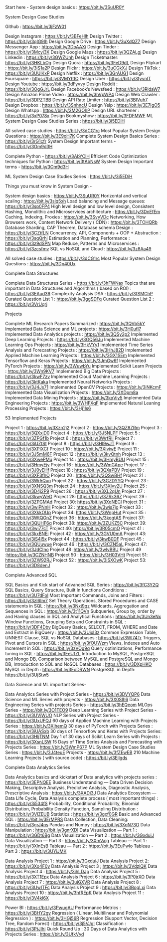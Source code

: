 Start here - System design basics : https://bit.ly/3SuUR0Y

System Design Case Studies

Github : https://bit.ly/3jFzW01

Design Instagram : https://bit.ly/3BFeHlh
Design Twitter : https://bit.ly/3qIG9Ih
Design Google Drive : https://bit.ly/3uXdQZ7
Design Messenger App : https://bit.ly/3DoAAXi
Design Tinder : https://bit.ly/3Mcyj3X
Design Google Maps : https://bit.ly/3QZALgj
Design Linkedin : https://bit.ly/3GWZUnh
Design Ticketmaster: https://bit.ly/3HKLbOg
Design Quora : https://bit.ly/3FeD9dL
Design Flipkart : https://bit.ly/3iS1a2P
Design Flickr : https://bit.ly/3uCGkXJ
Design TikTok : https://bit.ly/3UUlKxP
Design Netflix : https://bit.ly/3GrAUG1
Design Foursquare : https://bit.ly/3VMYh1O
Design Uber : https://bit.ly/3fyvnlT
Design Youtube : https://bit.ly/3dFyvvy
Design Reddit : https://bit.ly/3OgGJrL
Design Facebook’s Newsfeed : https://bit.ly/3RldaW7
Design Amazon Prime Video : https://bit.ly/3hVpWP4
Design Web Crawler : https://bit.ly/3DPZTBB
Design API Rate Limiter : https://bit.ly/3BIVuh7
Design Dropbox : https://bit.ly/3SnhncU
Design Yelp : https://bit.ly/3E7IgO5
Design Whatspp : https://bit.ly/3M2GOhP
Design URL shortener : https://bit.ly/3xP078x
Design Bookmyshow : https://bit.ly/3FDFMWF
ML System Design Case Studies Series : https://bit.ly/3i5EDiH

All solved case studies : https://bit.ly/3dCG1rc
Most Popular System Design Questions : https://bit.ly/3E9oH7K
Complete System Design Basics Series : https://bit.ly/3rG1cfr
System Design Important terms - https://bit.ly/3Om9d3H

Complete Python - https://bit.ly/3AbYClH
Efficient Code Optimization techniques for Python : https://bit.ly/3tAbNsW
System Design Important terms - https://bit.ly/3Om9d3H

ML System Design Case Studies Series : https://bit.ly/3i5EDiH

Things you must know in System Design -

System design basics : https://bit.ly/3SuUR0Y
Horizontal and vertical scaling : https://bit.ly/3slq5xh
Load balancing and Message queues: https://bit.ly/3sp0FP4
High level design and low level design, Consistent Hashing, Monolithic and Microservices architecture : https://bit.ly/3DnEfEm
Caching, Indexing, Proxies : https://bit.ly/3SvyVDc
Networking, How Browsers work, Content Network Delivery ( CDN) : https://bit.ly/3TOHQRb
Database Sharding, CAP Theorem, Database schema Design : https://bit.ly/3CZtfLN
Concurrency, API, Components + OOP + Abstraction : https://bit.ly/3sqQrhj
Estimation and Planning, Performance : https://bit.ly/3z9dSPN
Map Reduce, Patterns and Microservices : https://bit.ly/3zcsfmv
SQL vs NoSQL and Cloud : https://bit.ly/3z8Aa49

All solved case studies : https://bit.ly/3dCG1rc
Most Popular System Design Questions : https://bit.ly/3Dp40Ux

Complete Data Structures

Complete Data Structures Series - https://bit.ly/3hFWNax
Topics that are important in Data Structures and Algorithms ( based on ROI) : https://bit.ly/3EAud36
Complexity Analysis DSA : https://bit.ly/3fSMChP
Curated Question List 1 : https://bit.ly/3ggSDFq
Curated Question List 2 : https://bit.ly/3VrUqrj

Projects

Complete ML Research Papers Summarized : https://bit.ly/3QVb5kY
Implemented Data Science and ML projects : https://bit.ly/3H0ufl7
Implemented Data Analytics projects : https://bit.ly/3QSy2p2
Implemented Deep Learning Projects : https://bit.ly/3GQ56Ju
Implemented Machine Learning Ops Projects : https://bit.ly/3HkVYy1
Implemented Time Series Analysis and Forecasting Projects : https://bit.ly/3HhJ82D
Implemented Applied Machine Learning Projects : https://bit.ly/3GX1SEm
Implemented Tensorflow and Keras Projects : https://bit.ly/3JmGw6f
Implemented PyTorch Projects : https://bit.ly/3WuwbYu
Implemented Scikit Learn Projects : https://bit.ly/3Wn9KV7
Implemented Big Data Projects : https://bit.ly/3kwF7zv
Implemented Cloud Machine Learning Projects : https://bit.ly/3ktKaka
Implemented Neural Networks Projects : https://bit.ly/3J4Js71
Implemented OpenCV Projects : https://bit.ly/3iNKcmF
Implemented Data Visualization Projects : https://bit.ly/3XDpm8a
Implemented Data Mining Projects : https://bit.ly/3kqViy5
Implemented Data Engineering Projects : https://bit.ly/3WHFXqF
Implemented Natural Leaning Processing Projects : https://bit.ly/3Hj1Is6

53 Implemented Projects

Project 1 : https://bit.ly/3Xzn2j2
Project 2 : https://bit.ly/3QZ8ZRm
Project 3 : https://bit.ly/3QXxjD0
Project 4 : https://bit.ly/3J5NLPF
Project 5 : https://bit.ly/3ZPGf1b
Project 6 : https://bit.ly/3WrfRIi
Project 7 : https://bit.ly/3iUZtSt
Project 8 : https://bit.ly/3Hl9wJT
Project 9 : https://bit.ly/3XPIXCf
Project 10 : https://bit.ly/3XIviwE
Project 11 : https://bit.ly/3J5mM6F
Project 12 : https://bit.ly/3kvQtnh
Project 13 : https://bit.ly/3XwePMu
Project 14 : https://bit.ly/3HmyBUU
Project 15 : https://bit.ly/3HmyEjy
Project 16 : https://bit.ly/3WmGApe
Project 17 : https://bit.ly/3J0yEHf
Project 18 : https://bit.ly/3QXaPBV
Project 19 : https://bit.ly/3XF3fhO
Project 20 : https://bit.ly/3QSwBHf
Project 21 : https://bit.ly/3Wr5Qun
Project 22 : https://bit.ly/3GZDYYQ
Project 23 : https://bit.ly/3XNSQ3m
Project 24 : https://bit.ly/3XIvv2U
Project 25 : https://bit.ly/3D4j2P9
Project 26 : https://bit.ly/3XL2qUn
Project 27 : https://bit.ly/3kwyWeG
Project 28: https://bit.ly/3ZRk36Z
Project 29 : https://bit.ly/3ZPGMAd
Project 30: https://bit.ly/3XqNECI
Project 31 : https://bit.ly/3wjPNnH
Project 32 : https://bit.ly/3wis7jo
Project 33 : https://bit.ly/3XkkOUp
Project 34: https://bit.ly/3WnpHut
Project 35 : https://bit.ly/3WtQOnZ
Project 36 : https://bit.ly/3kogtAS
Project 37: https://bit.ly/3QUHF6q
Project 38: https://bit.ly/3ZUKZ5C
Project 39: https://bit.ly/3wi77cT
Project 40: https://bit.ly/3R05cmO
Project 41 : https://bit.ly/3kxBNEi
Project 42 : https://bit.ly/3GVU0mA
Project 43: https://bit.ly/3iS4I5x
Project 44 : https://bit.ly/3kwB0DF
Project 45 : https://bit.ly/3QUuwue
Project 46 : https://bit.ly/3CZN5aL
Project 47: https://bit.ly/3JdCIno
Project 48 :https://bit.ly/3wlvBBU
Project 49 :https://bit.ly/3CZNHNB
Project 50 : https://bit.ly/3H03VHt
Project 51: https://bit.ly/3ZW92RJ
Project 52 : https://bit.ly/3iSXOwK
Project 53: https://bit.ly/3D8denJ

Complete Advanced SQL

SQL Basics and Kick start of Advanced SQL Series : https://bit.ly/3fC3Y2Q
SQL Basics, Query Structure, Built In functions Conditions : https://bit.ly/3U7dFoI
Most Important Commands, Joins and Filters : https://bit.ly/3zI6Im7
Set Theory Operations, Stored Procedures and CASE statements in SQL : https://bit.ly/3Nxj9qz
Wildcards, Aggregation and Sequences in SQL : https://bit.ly/3t11QVn
Subqueries, Group by, order by and Having clauses in SQL and Analytical Functions : https://bit.ly/3Un3eNx
Window Functions, Grouping Sets and Constraints in SQL : https://bit.ly/3DF4Dbv
BigQuery Basics, SELECT, FROM, WHERE and Date and Extract in BigQuery : https://bit.ly/3UixI3z
Common Expression Table, UNNEST Clause, SQL vs NoSQL Databases : https://bit.ly/3WI74Tr
Triggers, Pivot and Cursors in SQL : https://bit.ly/3fOUWzm
Views, Indexes and Auto Increment in SQL : https://bit.ly/3zVOg9q
Query optimizations, Performance tuning in SQL : https://bit.ly/3EeUfZL
Introduction to MySQL, PostgreSQL and Mongo DB, Comparison between MySQL and PostgreSQL and Mongo
DB, Introduction to SQL and NoSQL Databases : https://bit.ly/3DXpHKO
MySQL in Depth : https://bit.ly/3EoDRWN
PostgreSQL in Depth: https://bit.ly/3UjStw5

Data Science and ML important Series-

Data Analytics Series with Project Series - https://bit.ly/3DVYQP6
Data Science and ML Series with projects - https://bit.ly/3X0SIh6
Data Engineering Series with projects Series - https://bit.ly/3hEQeom
MLOps Series - https://bit.ly/3O1TEO9
Deep Learning Series with Project Series - https://bit.ly/3UVjWUO
NLP Series with Project Series - https://bit.ly/3UxUFQJ
60 days of Applied Machine Learning with Projects Series : https://bit.ly/3XIhemQ
30 days of PyTorch with Projects Series : https://bit.ly/3iUASxb
30 days of Tensorflow and Keras with Projects Series: https://bit.ly/3HljTNM
Day 1 of 30 days of Scikit Learn Series with Projects : https://bit.ly/3XsnLSW
15 Days of Time Series Analysis and Forecasting with Projects Series : https://bit.ly/3WmP67P
ML System Design Case Studies Series : https://bit.ly/3J4teuE
Projects - https://bit.ly/3fZEwEB
210 Machine Learning Projects ( with source code) : https://bit.ly/3Ejlgds

Complete Data Analytics Series

Data Analytics basics and kickstart of Data analytics with projects series : https://bit.ly/3EPNQEE
Business Understanding — Data Driven Decision Making, Descriptive Analysis, Predictive Analysis, Diagnostic Analysis, Prescriptive Analysis : https://bit.ly/3XADi3J
Data Analytics Ecosystem — Data Life Cycle, Data Analysis complete process ( most important things) : https://bit.ly/3i534fS
Probability, Conditional Probability, Binomial Distribution, Probability Density Function, Sampling Distribution : https://bit.ly/3VlZEUB
Statistics : https://bit.ly/3gxf0GR
Basic and Advanced SQL : https://bit.ly/3ErMPRS
Data Collection, Data Cleaning: https://bit.ly/3grJ4ns
Pandas and Numpy : https://bit.ly/3XqN73O
Data Manipulation : https://bit.ly/3gnrXDl
Data Visualization — Part 1 : https://bit.ly/3GDt6Bg
Data Visualization — Part 2 : https://bit.ly/3GxduiJ
Data Visualization — Part 3 : https://bit.ly/3XmVaig
Tableau — Part 1 : https://bit.ly/3XlnEsB
Tableau — Part 2 : https://bit.ly/3EuPwlo
Tableau - Part 3 : https://bit.ly/3UYiJMK

Data Analysis Project 1 : https://bit.ly/3GxduiJ
Data Analysis Project 2: https://bit.ly/3Xo4F0y
Data Analysis Project 3 ; https://bit.ly/3VdzlQK
Data Analysis Project 4 : https://bit.ly/3ihLDJp
Data Analysis Project 5 : https://bit.ly/3XT1Epx
Data Analysis Project 6 : https://bit.ly/3P0jrXO
Data Analysis Project 7 : https://bit.ly/3ujGXVR
Data Analysis Project 8 : https://bit.ly/3UwITFc
Data Analysis Project 9 : https://bit.ly/3BogLxi
Data Analysis Project 10 : https://bit.ly/3hfREpK
Data Analysis Project 11 : https://bit.ly/3V4kl6X

Power BI : https://bit.ly/3PwugAU
Performance Metrics : https://bit.ly/3BHY2gy
Regression ( Linear, Multilinear and Polynomial Regression ) : https://bit.ly/3HGj56R
Regression (Support Vector, Decision Tree, Random Forest) : https://bit.ly/3j5VJgI
Classification : https://bit.ly/3PtJIhi
Quick Round Up : 30 Days of Data Analytics with Projects Series : https://bit.ly/3UfkVyd
